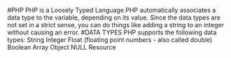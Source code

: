 #PHP
PHP is a Loosely Typed Language.PHP automatically associates a data type to the variable, depending on its value. Since the data types are not set in a strict sense, you can do things like adding a string to an integer without causing an error.
#DATA TYPES
PHP supports the following data types:
String
Integer
Float (floating point numbers - also called double)
Boolean
Array
Object
NULL
Resource
